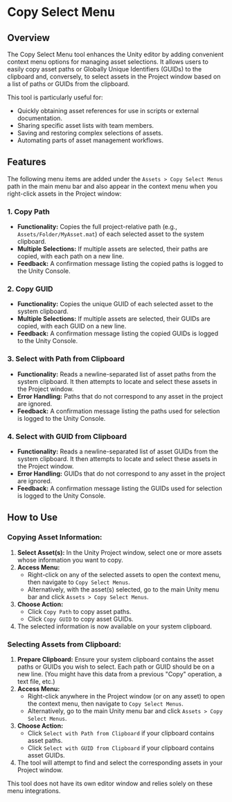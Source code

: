 # Copy Select Menu

## Overview

The Copy Select Menu tool enhances the Unity editor by adding convenient context menu options for managing asset selections. It allows users to easily copy asset paths or Globally Unique Identifiers (GUIDs) to the clipboard and, conversely, to select assets in the Project window based on a list of paths or GUIDs from the clipboard.

This tool is particularly useful for:
-   Quickly obtaining asset references for use in scripts or external documentation.
-   Sharing specific asset lists with team members.
-   Saving and restoring complex selections of assets.
-   Automating parts of asset management workflows.

## Features

The following menu items are added under the `Assets > Copy Select Menus` path in the main menu bar and also appear in the context menu when you right-click assets in the Project window:

### 1. Copy Path
-   **Functionality:** Copies the full project-relative path (e.g., `Assets/Folder/MyAsset.mat`) of each selected asset to the system clipboard.
-   **Multiple Selections:** If multiple assets are selected, their paths are copied, with each path on a new line.
-   **Feedback:** A confirmation message listing the copied paths is logged to the Unity Console.

### 2. Copy GUID
-   **Functionality:** Copies the unique GUID of each selected asset to the system clipboard.
-   **Multiple Selections:** If multiple assets are selected, their GUIDs are copied, with each GUID on a new line.
-   **Feedback:** A confirmation message listing the copied GUIDs is logged to the Unity Console.

### 3. Select with Path from Clipboard
-   **Functionality:** Reads a newline-separated list of asset paths from the system clipboard. It then attempts to locate and select these assets in the Project window.
-   **Error Handling:** Paths that do not correspond to any asset in the project are ignored.
-   **Feedback:** A confirmation message listing the paths used for selection is logged to the Unity Console.

### 4. Select with GUID from Clipboard
-   **Functionality:** Reads a newline-separated list of asset GUIDs from the system clipboard. It then attempts to locate and select these assets in the Project window.
-   **Error Handling:** GUIDs that do not correspond to any asset in the project are ignored.
-   **Feedback:** A confirmation message listing the GUIDs used for selection is logged to the Unity Console.

## How to Use

### Copying Asset Information:
1.  **Select Asset(s):** In the Unity Project window, select one or more assets whose information you want to copy.
2.  **Access Menu:**
    *   Right-click on any of the selected assets to open the context menu, then navigate to `Copy Select Menus`.
    *   Alternatively, with the asset(s) selected, go to the main Unity menu bar and click `Assets > Copy Select Menus`.
3.  **Choose Action:**
    *   Click `Copy Path` to copy asset paths.
    *   Click `Copy GUID` to copy asset GUIDs.
4.  The selected information is now available on your system clipboard.

### Selecting Assets from Clipboard:
1.  **Prepare Clipboard:** Ensure your system clipboard contains the asset paths or GUIDs you wish to select. Each path or GUID should be on a new line. (You might have this data from a previous "Copy" operation, a text file, etc.)
2.  **Access Menu:**
    *   Right-click anywhere in the Project window (or on any asset) to open the context menu, then navigate to `Copy Select Menus`.
    *   Alternatively, go to the main Unity menu bar and click `Assets > Copy Select Menus`.
3.  **Choose Action:**
    *   Click `Select with Path from Clipboard` if your clipboard contains asset paths.
    *   Click `Select with GUID from Clipboard` if your clipboard contains asset GUIDs.
4.  The tool will attempt to find and select the corresponding assets in your Project window.

This tool does not have its own editor window and relies solely on these menu integrations.
